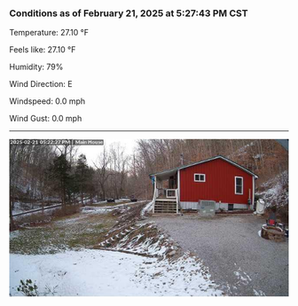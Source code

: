 ### Conditions as of February 21, 2025 at 5:27:43 PM CST 

Temperature: 27.10 &deg;F

Feels like: 27.10 &deg;F

Humidity: 79%

Wind Direction: E

Windspeed: 0.0 mph

Wind Gust: 0.0 mph

---

<img src="./images/latest.jpeg"/>

